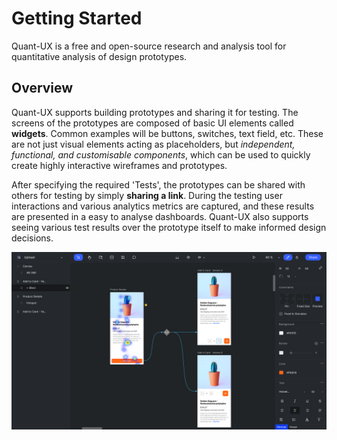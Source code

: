 # Getting Started

Quant-UX is a free and open-source research and analysis tool for quantitative analysis of design prototypes.

## Overview

Quant-UX supports building prototypes and sharing it for testing. The screens of the prototypes are composed of basic UI elements called **widgets**. Common examples will be buttons, switches, text field, etc. These are not just visual elements acting as placeholders, but _independent, functional, and customisable components_, which can be used to quickly create highly interactive wireframes and prototypes.

After specifying the required 'Tests', the prototypes can be shared with others for testing by simply **sharing a link**. During the testing user interactions and various analytics metrics are captured, and these results are presented in a easy to analyse dashboards. Quant-UX also supports seeing various test results over the prototype itself to make informed design decisions.

[todo]: mod-image

![alt text](media/design-your-first-prototype/qux-overview-design-screen.png)
